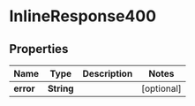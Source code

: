 

# InlineResponse400

## Properties

Name | Type | Description | Notes
------------ | ------------- | ------------- | -------------
**error** | **String** |  |  [optional]



